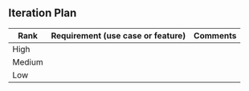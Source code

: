 ## Iteration Plan

| Rank   | Requirement (use case or feature) | Comments |
|--------|-----------------------------------|----------|
| High   |                                   |          |
| Medium |                                   |          |
| Low    |                                   |          |